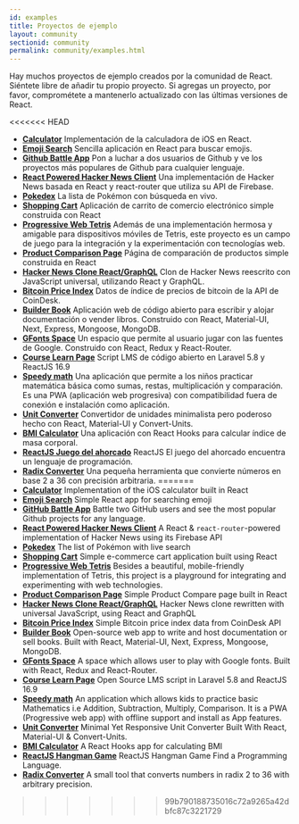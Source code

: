 ```yaml
---
id: examples
title: Proyectos de ejemplo
layout: community
sectionid: community
permalink: community/examples.html
---
```


Hay muchos proyectos de ejemplo creados por la comunidad de React. Siéntete libre de añadir tu propio proyecto. Si agregas un proyecto, por favor, comprométete a mantenerlo actualizado con las últimas versiones de React.


<<<<<<< HEAD
* **[Calculator](https://github.com/ahfarmer/calculator)** Implementación de la calculadora de iOS en React.
* **[Emoji Search](https://github.com/ahfarmer/emoji-search)** Sencilla aplicación en React para buscar emojis.
* **[Github Battle App](https://github.com/ReactTraining/react-fundamentals/tree/hosting)** Pon a luchar a dos usuarios de Github y ve los proyectos más populares de Github para cualquier lenguaje.
* **[React Powered Hacker News Client](https://github.com/insin/react-hn)** Una implementación de Hacker News basada en React y react-router que utiliza su API de Firebase.
* **[Pokedex](https://github.com/alik0211/pokedex)** La lista de Pokémon con búsqueda en vivo.
* **[Shopping Cart](https://github.com/jeffersonRibeiro/react-shopping-cart)** Aplicación de carrito de comercio electrónico simple construida con React
* **[Progressive Web Tetris](https://github.com/skidding/flatris)** Además de una implementación hermosa y amigable para dispositivos móviles de Tetris, este proyecto es un campo de juego para la integración y la experimentación con tecnologías web.
* **[Product Comparison Page](https://github.com/Rhymond/product-compare-react)** Página de comparación de productos simple construida en React
* **[Hacker News Clone React/GraphQL](https://github.com/clintonwoo/hackernews-react-graphql)** Clon de Hacker News reescrito con JavaScript universal, utilizando React y GraphQL.
* **[Bitcoin Price Index](https://github.com/mrkjlchvz/bitcoin-price-index)** Datos de índice de precios de bitcoin de la API de CoinDesk.
* **[Builder Book](https://github.com/builderbook/builderbook)** Aplicación web de código abierto para escribir y alojar documentación o vender libros. Construido con React, Material-UI, Next, Express, Mongoose, MongoDB.
* **[GFonts Space](https://github.com/pankajladhar/GFontsSpace)** Un espacio que permite al usuario jugar con las fuentes de Google. Construido con React, Redux y React-Router.
* **[Course Learn Page](https://github.com/ulearnpro/ulearn)** Script LMS de código abierto en Laravel 5.8 y ReactJS 16.9
* **[Speedy math](https://github.com/pankajladhar/speedy-math)** Una aplicación que permite a los niños practicar matemática básica como sumas, restas, multiplicación y comparación. Es una PWA (aplicación web progresiva) con compatibilidad fuera de conexión e instalación como aplicación.
* **[Unit Converter](https://github.com/KarthikeyanRanasthala/react-unit-converter)** Convertidor de unidades minimalista pero poderoso hecho con React, Material-UI y Convert-Units.
* **[BMI Calculator](https://github.com/GermaVinsmoke/bmi-calculator)** Una aplicación con React Hooks para calcular índice de masa corporal.
* **[ReactJS Juego del ahorcado](https://github.com/vetrivelcsamy/reactjs-hangman)** ReactJS El juego del ahorcado encuentra un lenguaje de programación.
* **[Radix Converter](https://github.com/kumom/radix-converter)** Una pequeña herramienta que convierte números en base 2 a 36 con precisión arbitraria.
=======
* **[Calculator](https://github.com/ahfarmer/calculator)** Implementation of the iOS calculator built in React
* **[Emoji Search](https://github.com/ahfarmer/emoji-search)** Simple React app for searching emoji
* **[GitHub Battle App](https://tm.dev/react-course-project/)** Battle two GitHub users and see the most popular Github projects for any language.
* **[React Powered Hacker News Client](https://github.com/insin/react-hn)** A React & `react-router`-powered implementation of Hacker News using its Firebase API
* **[Pokedex](https://github.com/alik0211/pokedex)** The list of Pokémon with live search
* **[Shopping Cart](https://github.com/jeffersonRibeiro/react-shopping-cart)** Simple e-commerce cart application built using React
* **[Progressive Web Tetris](https://github.com/skidding/flatris)** Besides a beautiful, mobile-friendly implementation of Tetris, this project is a playground for integrating and experimenting with web technologies.
* **[Product Comparison Page](https://github.com/Rhymond/product-compare-react)** Simple Product Compare page built in React
* **[Hacker News Clone React/GraphQL](https://github.com/clintonwoo/hackernews-react-graphql)** Hacker News clone rewritten with universal JavaScript, using React and GraphQL
* **[Bitcoin Price Index](https://github.com/mrkjlchvz/bitcoin-price-index)** Simple Bitcoin price index data from CoinDesk API
* **[Builder Book](https://github.com/builderbook/builderbook)** Open-source web app to write and host documentation or sell books. Built with React, Material-UI, Next, Express, Mongoose, MongoDB.
* **[GFonts Space](https://github.com/pankajladhar/GFontsSpace)** A space which allows user to play with Google fonts. Built with React, Redux and React-Router.
* **[Course Learn Page](https://github.com/ulearnpro/ulearn)** Open Source LMS script in Laravel 5.8 and ReactJS 16.9
* **[Speedy math](https://github.com/pankajladhar/speedy-math)** An application which allows kids to practice basic Mathematics i.e  Addition, Subtraction, Multiply, Comparison. It is a PWA (Progressive web app) with offline support and install as App features.
* **[Unit Converter](https://github.com/KarthikeyanRanasthala/react-unit-converter)** Minimal Yet Responsive Unit Converter Built With React, Material-UI & Convert-Units.
* **[BMI Calculator](https://github.com/GermaVinsmoke/bmi-calculator)** A React Hooks app for calculating BMI
* **[ReactJS Hangman Game](https://github.com/vetrivelcsamy/reactjs-hangman)** ReactJS Hangman Game Find a Programming Language.
* **[Radix Converter](https://github.com/kumom/radix-converter)** A small tool that converts numbers in radix 2 to 36 with arbitrary precision.
>>>>>>> 99b790188735016c72a9265a42dbfc87c3221729
